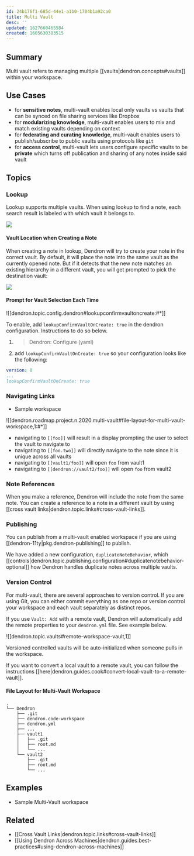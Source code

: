 ```yaml
---
id: 24b176f1-685d-44e1-a1b0-1704b1a92ca0
title: Multi Vault
desc: ''
updated: 1627660465584
created: 1605630383515
---
```


## Summary

Multi vault refers to managing multiple [[vaults|dendron.concepts#vaults]] within your workspace.

## Use Cases

- for **sensitive notes**, multi-vault enables local only vaults vs vaults that can be synced on file sharing services like Dropbox
- for **modularizing knowledge**, multi-vault enables users to mix and match existing vaults depending on context
- for **federating and curating knowledge**, multi-vault enables users to publish/subscribe to public vaults using protocols like `git`
- for **access control**, multi-vault lets users configure specific vaults to be **private** which turns off publication and sharing of any notes inside said vault

## Topics

### Lookup

Lookup supports multiple vaults. When using lookup to find a note, each search result is labeled with which vault it belongs to.

![](https://foundation-prod-assetspublic53c57cce-8cpvgjldwysl.s3-us-west-2.amazonaws.com/assets/images/roots.jpg)

#### Vault Location when Creating a Note

When creating a note in lookup, Dendron will try to create your note in the correct vault. By default, it will place the note into the same vault as the currently opened note. But if it detects that the new note matches an existing hierarchy in a different vault, you will get prompted to pick the destination vault:

![](https://org-dendron-public-assets.s3.amazonaws.com/images/create-note-multi-vault-selection.png)

#### Prompt for Vault Selection Each Time

![[dendron.topic.config.dendron#lookupconfirmvaultoncreate:#*]]

To enable,  add `lookupConfirmVaultOnCreate: true` in the dendron configuration. Instructions to do so below.

1. > Dendron: Configure (yaml)
2. add `lookupConfirmVaultOnCreate: true` so your configuration looks like the following:

```yml
version: 0
...
lookupConfirmVaultOnCreate: true
```

### Navigating Links

- Sample workspace

![[dendron.roadmap.project.n.2020.multi-vault#file-layout-for-multi-vault-workspace,1:#*]]

- navigating  to `[[foo]]` will result in a display prompting the user to select the vault to navigate to 
- navigating to `[[foo.two]]` will directly navigate to the note since it is unique across all vaults
- navigating to `[[vault1/foo]]` will open `foo` from vault1 
- navigating to `[[dendron://vault2/foo]]` will open `foo` from vault2

### Note References

When you make a reference, Dendron will include the note from the same note. You can create a reference to a note in a different vault by using [[cross vault links|dendron.topic.links#cross-vault-links]].

### Publishing

You can publish from a multi-vault enabled workspace if you are using [[dendron-11ty|pkg.dendron-publishing]] to publish. 

We have added a new configuration, `duplicateNoteBehavior`, which [[controls|dendron.topic.publishing.configuration#duplicatenotebehavior-optional]] how Dendron handles duplicate notes across multiple vaults.

### Version Control

For multi-vault, there are several approaches to version control. If you are using Git, you can either commit everything as one repo or version control your workspace and each vault separately as distinct repos.

If you use `Vault: Add` with a remote vault, Dendron will automatically add the remote properties to your `dendron.yml` file. See example below.

![[dendron.topic.vaults#remote-workspace-vault,1]]

Versioned controlled vaults will be auto-initialized when someone pulls in the workspace. 

If you want to convert a local vault to a remote vault, you can follow the instructions [[here|dendron.guides.cook#convert-local-vault-to-a-remote-vault]].

#### File Layout for Multi-Vault Workspace

```
.
└── Dendron
    ├── .git
    ├── dendron.code-workspace
    ├── dendron.yml
    ├── ...
    ├── vault1
    │   ├── .git
    │   ├── root.md
    │   └── ...
    └── vault2
        ├── .git
        ├── root.md
        └── ...
```

## Examples

- Sample Multi-Vault workspace

## Related

- [[Cross Vault Links|dendron.topic.links#cross-vault-links]]
- [[Using Dendron Across Machines|dendron.guides.best-practices#using-dendron-across-machines]]
